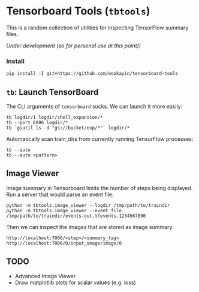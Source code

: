 Tensorboard Tools (`tbtools`)
=============================

This is a random collection of utilities for inspecting TensorFlow summary files.

*Under development (so for personal use at this point)!*

### Install

```
pip install -I git+https://github.com/wookayin/tensorboard-tools
```

## `tb`: Launch TensorBoard

The CLI arguments of `tensorboard` sucks. We can launch it more easily:

```
tb logdir/1 logdir/shell_expansion/*
tb --port 6006 logdir/*
tb `gsutil ls -d "gs://bucket/exp/*"` logdir/*
```

Automatically scan train_dirs from currently running TensorFlow processes:

```
tb --auto
tb --auto <pattern>
```

## Image Viewer

Image summary in Tensorboard limits the number of steps being displayed. Run a server that would parse an event file:

```
python -m tbtools.image_viewer --logdir /tmp/path/to/traindir
python -m tbtools.image_viewer --event_file /tmp/path/to/traindir/events.out.tfevents.1234567890
```

Then we can inspect the images that are stored as image summary:

```
http://localhost:7006/<step>/<summary_tag>
http://localhost:7006/0/input_image/image/0
```


## TODO

- Advanced Image Viewer
- Draw matplotlib plots for scalar values (e.g. loss)
